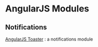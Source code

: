 # AngularJS Modules

## Notifications

[AngularJS Toaster](https://github.com/jirikavi/AngularJS-Toaster) : a notifications module